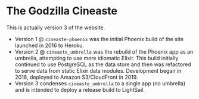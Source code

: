 # The Godzilla Cineaste

This is actually version 3 of the website.

- Version 1 @ `cineaste-phoenix` was the initial Phoenix build of the site launched in 2016 to Heroku.
- Version 2 @ `cineaste_umbrella` was the rebuild of the Phoenix app as an umbrella, attempting to use more idiomatic Elixir. This build initially continued to use PostgreSQL as the data store and then was refactored to serve data from static Elixir data modules. Development began in 2018, deployed to Amazon S3/CloudFront in 2019.
- Version 3 condenses `cineaste_umbrella` to a single app (no umbrella) and is intended to deploy a release build to LightSail.